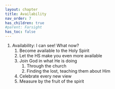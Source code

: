 ```yaml
---
layout: chapter
title: Availability 
nav_order: 7
has_children: true
#parent: Farsight
has_toc: false
---
```


1. Availability: I can see! What now?
    1. Become available to the Holy Spirit
    1. Let the HS make you even more available
    1. Join God in what He is doing
        1. Through the church
        1. Finding the lost, teaching them about Him
    1. Celebrate every new view
    1. Measure by the fruit of the spirit 